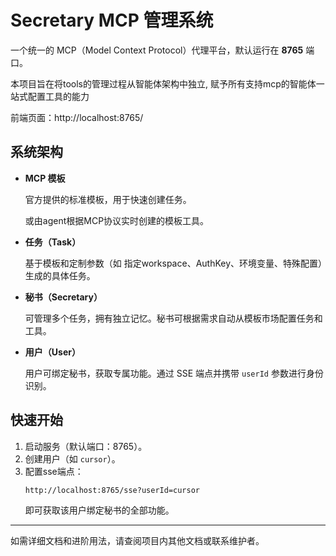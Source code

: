 # Secretary MCP 管理系统

一个统一的 MCP（Model Context Protocol）代理平台，默认运行在 **8765** 端口。

本项目旨在将tools的管理过程从智能体架构中独立, 赋予所有支持mcp的智能体一站式配置工具的能力

前端页面：http://localhost:8765/

## 系统架构

- **MCP 模板**
  
  官方提供的标准模板，用于快速创建任务。
  
  或由agent根据MCP协议实时创建的模板工具。

- **任务（Task）**  

  基于模板和定制参数（如 指定workspace、AuthKey、环境变量、特殊配置）生成的具体任务。

- **秘书（Secretary）**  

  可管理多个任务，拥有独立记忆。秘书可根据需求自动从模板市场配置任务和工具。

- **用户（User）**  

  用户可绑定秘书，获取专属功能。通过 SSE 端点并携带 `userId` 参数进行身份识别。

## 快速开始

1. 启动服务（默认端口：8765）。
2. 创建用户（如 `cursor`）。
3. 配置sse端点：  
   ```
   http://localhost:8765/sse?userId=cursor
   ```
   即可获取该用户绑定秘书的全部功能。

---

如需详细文档和进阶用法，请查阅项目内其他文档或联系维护者。

